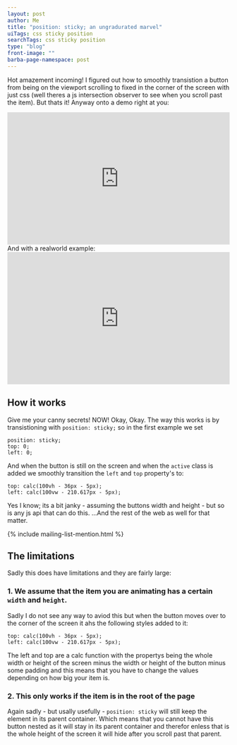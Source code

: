 ```yaml
---
layout: post
author: Me
title: "position: sticky; an ungradurated marvel"
uiTags: css sticky position
searchTags: css sticky position
type: "blog"
front-image: ""
barba-page-namespace: post
---
```


Hot amazement incoming! I figured out how to smoothly transistion a button from being on the viewport scrolling to fixed in the corner of the screen with just css (well theres a js intersection observer to see when you scroll past the item). But thats it! Anyway onto a demo right at you:
<iframe height="300" style="width: 100%;" scrolling="no" title="always visible button" src="https://codepen.io/godalming123/embed/YzxrpJQ?default-tab=css%2Cresult&editable=true" frameborder="no" loading="lazy" allowtransparency="true" allowfullscreen="true">
  See the Pen <a href="https://codepen.io/godalming123/pen/YzxrpJQ">
  always visible button</a> by godalming123 (<a href="https://codepen.io/godalming123">@godalming123</a>)
  on <a href="https://codepen.io">CodePen</a>.
</iframe>
And with a realworld example:
<iframe height="300" style="width: 100%;" scrolling="no" title="portfiolio site" src="https://codepen.io/godalming123/embed/ExvvrxB?default-tab=css%2Cresult&editable=true" frameborder="no" loading="lazy" allowtransparency="true" allowfullscreen="true">
  See the Pen <a href="https://codepen.io/godalming123/pen/ExvvrxB">
  portfiolio site</a> by godalming123 (<a href="https://codepen.io/godalming123">@godalming123</a>)
  on <a href="https://codepen.io">CodePen</a>.
</iframe>

## How it works
Give me your canny secrets! NOW! Okay, Okay. The way this works is by transistioning with `position: sticky;` so in the first example we set
```
position: sticky;
top: 0;
left: 0;
```
And when the button is still on the screen and when the `active` class is added we smoothly transition the `left` and `top` property's to:
```
top: calc(100vh - 36px - 5px);
left: calc(100vw - 210.617px - 5px);
```
Yes I know; its a bit janky - assuming the buttons width and height - but so is any js api that can do this. ...And the rest of the web as well for that matter.

{% include mailing-list-mention.html %}

## The limitations
Sadly this does have limitations and they are fairly large:
### 1. We assume that the item you are animating has a certain `width` and `height`.
Sadly I do not see any way to aviod this but when the button moves over to the corner of the screen it ahs the following styles added to it:
```
top: calc(100vh - 36px - 5px);
left: calc(100vw - 210.617px - 5px);
```
The left and top are a calc function with the propertys being the whole width or height of the screen minus the width or height of the button minus some padding and this means that you have to change the values depending on how big your item is.
### 2. This only works if the item is in the root of the page
Again sadly - but usally usefully - `position: sticky` will still keep the element in its parent container. Which means that you cannot have this button nested as it will stay in its parent container and therefor enless that is the whole height of the screen it will hide after you scroll past that parent.